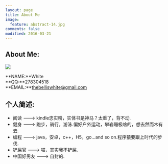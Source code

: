 ```yaml
---
layout: page
title: About Me
image:
  feature: abstract-14.jpg
comments: false
modified: 2016-03-21
---
```

## About Me:
![](http://i.imgur.com/YAcYPyE.jpg)

**NAME:**White<br/>
**QQ:**278304518<br/>
**EMAIL:**thebelliswhite@gmail.com

## 个人简述:

* 阅读 ---> kindle忠实粉，实体书是神马？太重了，背不动.
* 健身 ---> 跑步，骑行，游泳.偏好户外运动，攀岩蹦极啥的，想去然而木有去.
* 编程 ---> java，安卓，c++，H5，go...and so on.程序猿要跟上时代的步伐.  
* 铲屎官 ---> 喵，其实我不铲屎.
* 中国好男友 ---> 自封的.
